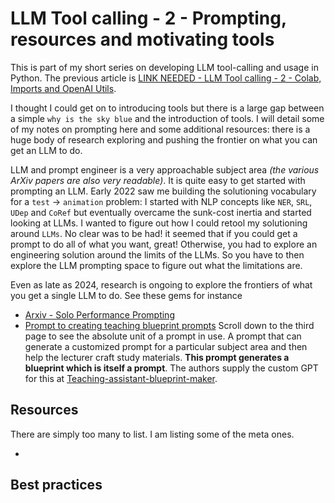 # LLM Tool calling - 2 - Prompting, resources and motivating tools

This is part of my short series on developing LLM tool-calling and usage in Python. The previous article is [LINK NEEDED - LLM Tool calling - 2 - Colab, Imports and OpenAI Utils](..).

I thought I could get on to introducing tools but there is a large gap between a simple `why is the sky blue` and the introduction of tools. I will detail some of my notes on prompting here and some additional resources: there is a huge body of research exploring and pushing the frontier on what you can get an LLM to do.

LLM and prompt engineer is a very approachable subject area _(the various ArXiv papers are also very readable)_. It is quite easy to get started with prompting an LLM. Early 2022 saw me building the solutioning vocabulary for a `test` → `animation` problem: I started with NLP concepts like `NER`, `SRL`, `UDep` and `CoRef` but eventually overcame the sunk-cost inertia and started looking at LLMs. I wanted to figure out how I could retool my solutioning around `LLMs`. No clear was to be had! it seemed that if you could get a prompt to do all of what you want, great! Otherwise, you had to explore an engineering solution around the limits of the LLMs. So you have to then explore the LLM prompting space to figure out what the limitations are. 

Even as late as 2024, research is ongoing to explore the frontiers of what you get a single LLM to do. See these gems for instance
 - [Arxiv - Solo Performance Prompting](https://aclanthology.org/2024.naacl-long.15.pdf)
 - [Prompt to creating teaching blueprint prompts](https://hbsp.harvard.edu/inspiring-minds/an-ai-prompting-template-for-teaching-tasks/) Scroll down to the third page to see the absolute unit of a prompt in use. A prompt that can generate a customized prompt for a particular subject area and then help the lecturer craft study materials. **This prompt generates a blueprint which is itself a prompt**. The authors supply the custom GPT for this at [Teaching-assistant-blueprint-maker](https://chatgpt.com/g/g-ck4wESI9U-teaching-assistant-blueprint-maker).
 
## Resources

There are simply too many to list. I am listing some of the meta ones.

 - 

## Best practices

